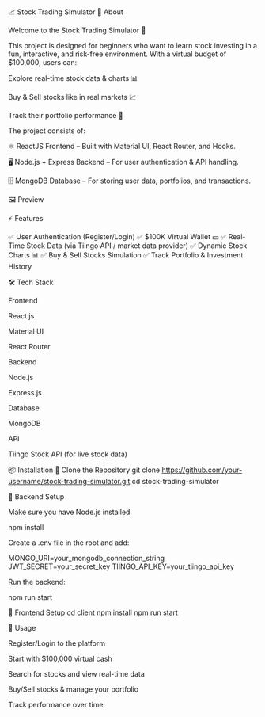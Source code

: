 📈 Stock Trading Simulator
🚀 About

Welcome to the Stock Trading Simulator 🎉

This project is designed for beginners who want to learn stock investing in a fun, interactive, and risk-free environment.
With a virtual budget of $100,000, users can:

Explore real-time stock data & charts 📊

Buy & Sell stocks like in real markets 💹

Track their portfolio performance 💼

The project consists of:

⚛️ ReactJS Frontend – Built with Material UI, React Router, and Hooks.

🖥 Node.js + Express Backend – For user authentication & API handling.

🗄 MongoDB Database – For storing user data, portfolios, and transactions.

🖼 Preview

⚡ Features

✅ User Authentication (Register/Login)
✅ $100K Virtual Wallet 💵
✅ Real-Time Stock Data (via Tiingo API / market data provider)
✅ Dynamic Stock Charts 📊
✅ Buy & Sell Stocks Simulation
✅ Track Portfolio & Investment History

🛠️ Tech Stack

Frontend

React.js

Material UI

React Router

Backend

Node.js

Express.js

Database

MongoDB

API

Tiingo Stock API (for live stock data)

📦 Installation
🔹 Clone the Repository
git clone https://github.com/your-username/stock-trading-simulator.git
cd stock-trading-simulator

🔹 Backend Setup

Make sure you have Node.js installed.

npm install


Create a .env file in the root and add:

MONGO_URI=your_mongodb_connection_string
JWT_SECRET=your_secret_key
TIINGO_API_KEY=your_tiingo_api_key


Run the backend:

npm run start

🔹 Frontend Setup
cd client
npm install
npm run start

📖 Usage

Register/Login to the platform

Start with $100,000 virtual cash

Search for stocks and view real-time data

Buy/Sell stocks & manage your portfolio

Track performance over time